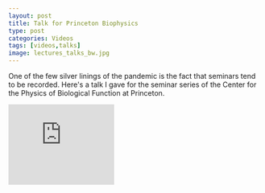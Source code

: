 ```yaml
---
layout: post
title: Talk for Princeton Biophysics
type: post
categories: Videos
tags: [videos,talks]
image: lectures_talks_bw.jpg
---
```


One of the few silver linings of the pandemic is the fact that seminars tend to be recorded. Here's a talk I gave for the seminar series of the Center for the Physics of Biological Function at Princeton.

<iframe width="210" height="160" src="https://www.youtube.com/embed/UCjscSp2p6I" frameborder="0" allowfullscreen></iframe>
